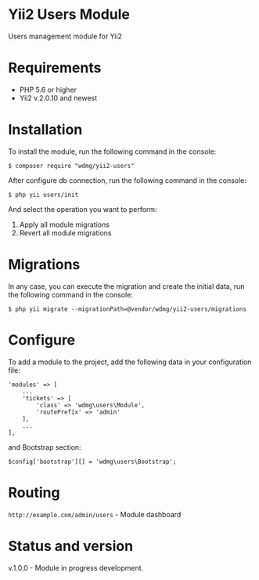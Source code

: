 # Yii2 Users Module
Users management module for Yii2

# Requirements 
* PHP 5.6 or higher
* Yii2 v.2.0.10 and newest

# Installation
To install the module, run the following command in the console:

`$ composer require "wdmg/yii2-users"`

After configure db connection, run the following command in the console:

`$ php yii users/init`

And select the operation you want to perform:
  1) Apply all module migrations
  2) Revert all module migrations

# Migrations
In any case, you can execute the migration and create the initial data, run the following command in the console:

`$ php yii migrate --migrationPath=@vendor/wdmg/yii2-users/migrations`

# Configure

To add a module to the project, add the following data in your configuration file:

    'modules' => [
        ...
        'tickets' => [
            'class' => 'wdmg\users\Module',
            'routePrefix' => 'admin'
        ],
        ...
    ],

and Bootstrap section:

`
$config['bootstrap'][] = 'wdmg\users\Bootstrap';
`

# Routing
`http://example.com/admin/users` - Module dashboard

# Status and version
v.1.0.0 - Module in progress development.